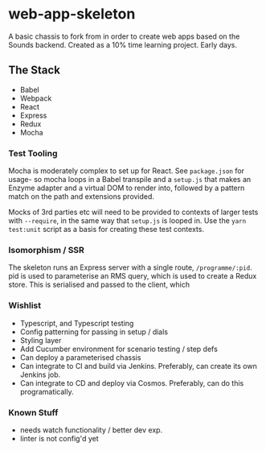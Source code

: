 # web-app-skeleton

A basic chassis to fork from in order to create web apps based on the Sounds backend. Created as a 10% time learning project. Early days.

## The Stack
- Babel
- Webpack
- React
- Express
- Redux
- Mocha

### Test Tooling

Mocha is moderately complex to set up for React. See `package.json` for usage- so mocha loops in a Babel transpile and a `setup.js` that makes an Enzyme adapter and a virtual DOM to render into, followed by a pattern match on the path and extensions provided. 

Mocks of 3rd parties etc will need to be provided to contexts of larger tests with `--require`, in the same way that `setup.js` is looped in. Use the `yarn test:unit` script as a basis for creating these test contexts.

### Isomorphism / SSR

The skeleton runs an Express server with a single route, `/programme/:pid`. pid is used to parameterise an RMS query, which is used to create a Redux store. This is serialised and passed to the client, which 

### Wishlist

- Typescript, and Typescript testing
- Config patterning for passing in setup / dials
- Styling layer
- Add Cucumber environment for scenario testing / step defs
- Can deploy a parameterised chassis
- Can integrate to CI and build via Jenkins. Preferably, can create its own Jenkins job.
- Can integrate to CD and deploy via Cosmos. Preferably, can do this programatically.

### Known Stuff

- needs watch functionality / better dev exp.
- linter is not config'd yet
